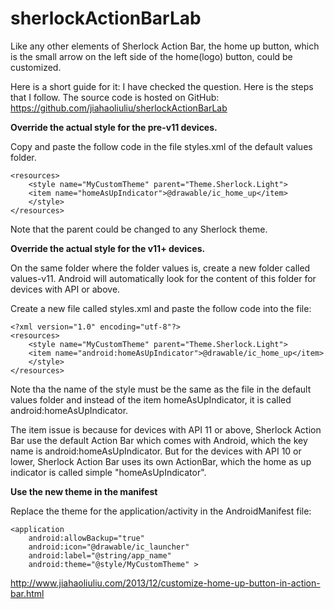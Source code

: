 sherlockActionBarLab
====================

Like any other elements of Sherlock Action Bar, the home up button, which is the small arrow on the left side of the home(logo) button, could be customized.

Here is a short guide for it:
I have checked the question. Here is the steps that I follow. The source code is hosted on GitHub:
https://github.com/jiahaoliuliu/sherlockActionBarLab

**Override the actual style for the pre-v11 devices.**

Copy and paste the follow code in the file styles.xml of the default values folder.

    <resources>
        <style name="MyCustomTheme" parent="Theme.Sherlock.Light">
        <item name="homeAsUpIndicator">@drawable/ic_home_up</item>
        </style>
    </resources>

Note that the parent could be changed to any Sherlock theme.

**Override the actual style for the v11+ devices.**

On the same folder where the folder values is, create a new folder called values-v11. Android will automatically look for the content of this folder for devices with API or above.

Create a new file called styles.xml and paste the follow code into the file:

    <?xml version="1.0" encoding="utf-8"?>
    <resources>
        <style name="MyCustomTheme" parent="Theme.Sherlock.Light">
        <item name="android:homeAsUpIndicator">@drawable/ic_home_up</item>
        </style>
    </resources>

Note tha the name of the style must be the same as the file in the default values folder and instead of the item homeAsUpIndicator, it is called android:homeAsUpIndicator.

The item issue is because for devices with API 11 or above, Sherlock Action Bar use the default Action Bar which comes with Android, which the key name is android:homeAsUpIndicator. But for the devices with API 10 or lower, Sherlock Action Bar uses its own ActionBar, which the home as up indicator is called simple "homeAsUpIndicator".

**Use the new theme in the manifest**

Replace the theme for the application/activity in the AndroidManifest file:

    <application
        android:allowBackup="true"
        android:icon="@drawable/ic_launcher"
        android:label="@string/app_name"
        android:theme="@style/MyCustomTheme" >


http://www.jiahaoliuliu.com/2013/12/customize-home-up-button-in-action-bar.html
